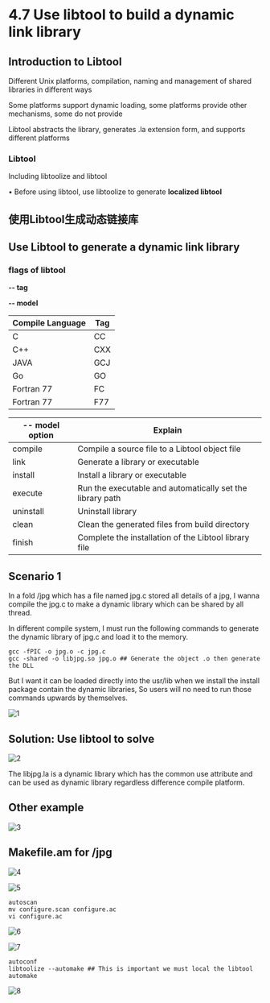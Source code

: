 # 4.7 Use libtool to build a dynamic link library

## Introduction to Libtool

Different Unix platforms, compilation, naming and management of shared libraries in different ways

Some platforms support dynamic loading, some platforms provide other mechanisms, some do not provide

Libtool abstracts the library, generates .la extension form, and supports different platforms

### Libtool

Including libtoolize and libtool

• Before using libtool, use libtoolize to generate **localized libtool**

## 使用Libtool生成动态链接库

## Use Libtool to generate a dynamic link library

### flags of libtool

**-- tag** 

**-- model**

| Compile Language | Tag  |
| ---------------- | ---- |
| C                | CC   |
| C++              | CXX  |
| JAVA             | GCJ  |
| Go               | GO   |
| Fortran 77       | FC   |
| Fortran 77       | F77  |

| -- model option | Explain                                                   |
| --------------- | --------------------------------------------------------- |
| compile         | Compile a source file to a Libtool object file            |
| link            | Generate a library or executable                          |
| install         | Install a library or executable                           |
| execute         | Run the executable and automatically set the library path |
| uninstall       | Uninstall library                                         |
| clean           | Clean the generated files from build directory            |
| finish          | Complete the installation of the Libtool library file     |

## Scenario 1

In a fold /jpg which has a file named jpg.c stored all details of a jpg, I wanna compile the jpg.c to make a dynamic library which can be shared by all thread.

In different compile system, I must run the following commands to generate the dynamic library of jpg.c and load it to the memory.

```
gcc -fPIC -o jpg.o -c jpg.c
gcc -shared -o libjpg.so jpg.o ## Generate the object .o then generate the DLL
```

But I want it can be loaded directly into the usr/lib when we install the install package contain the dynamic libraries, So users will no need to run those commands upwards by themselves.

![1](https://github.com/knightsummon/Makefile/blob/master/4.7%20Use%20libtool%20to%20build%20a%20dynamic%20link%20library.assets/1.jpg)

## Solution: Use libtool to solve

![2](https://github.com/knightsummon/Makefile/blob/master/4.7%20Use%20libtool%20to%20build%20a%20dynamic%20link%20library.assets/2.jpg)

The libjpg.la is a dynamic library which has the common use attribute and can be used as dynamic library regardless difference compile platform.

## Other example

![3](https://github.com/knightsummon/Makefile/blob/master/4.7%20Use%20libtool%20to%20build%20a%20dynamic%20link%20library.assets/3.jpg)

## Makefile.am for /jpg

![4](https://github.com/knightsummon/Makefile/blob/master/4.7%20Use%20libtool%20to%20build%20a%20dynamic%20link%20library.assets/4.jpg)

![5](https://github.com/knightsummon/Makefile/blob/master/4.7%20Use%20libtool%20to%20build%20a%20dynamic%20link%20library.assets/5.jpg)

```
autoscan
mv configure.scan configure.ac
vi configure.ac
```

![6](https://github.com/knightsummon/Makefile/blob/master/4.7%20Use%20libtool%20to%20build%20a%20dynamic%20link%20library.assets/6.jpg)

![7](https://github.com/knightsummon/Makefile/blob/master/4.7%20Use%20libtool%20to%20build%20a%20dynamic%20link%20library.assets/7.jpg)

```
autoconf
libtoolize --automake ## This is important we must local the libtool
automake
```

![8](https://github.com/knightsummon/Makefile/blob/master/4.7%20Use%20libtool%20to%20build%20a%20dynamic%20link%20library.assets/8.jpg)
